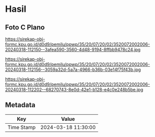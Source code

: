 # Hasil

## Foto C Plano

https://sirekap-obj-formc.kpu.go.id/d0d9/pemilu/ppwp/35/20/07/20/02/3520072002006-20240318-112150--3afea590-3560-4d48-9194-8ffbb9478c24.jpg

https://sirekap-obj-formc.kpu.go.id/d0d9/pemilu/ppwp/35/20/07/20/02/3520072002006-20240318-112156--3059a32d-5a7a-4966-b36b-03e14f75f43b.jpg

https://sirekap-obj-formc.kpu.go.id/d0d9/pemilu/ppwp/35/20/07/20/02/3520072002006-20240318-112202--68270743-8e0d-42e1-b128-e4c0e248b5be.jpg


## Metadata

| Key        | Value               |
| ---------- | ------------------- |
| Time Stamp | 2024-03-18 11:30:00 |



